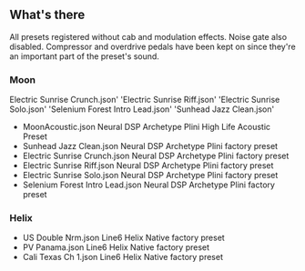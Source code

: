 ## What's there

All presets registered without cab and modulation effects. Noise gate
also disabled. Compressor and overdrive pedals have been kept on
since they're an important part of the preset's sound.

### Moon

Electric Sunrise Crunch.json'
'Electric Sunrise Riff.json'
'Electric Sunrise Solo.json'
'Selenium Forest Intro Lead.json'
'Sunhead Jazz Clean.json'

- MoonAcoustic.json Neural DSP Archetype Plini High Life Acoustic Preset
- Sunhead Jazz Clean.json Neural DSP Archetype Plini factory preset
- Electric Sunrise Crunch.json Neural DSP Archetype Plini factory preset
- Electric Sunrise Riff.json Neural DSP Archetype Plini factory preset
- Electric Sunrise Solo.json Neural DSP Archetype Plini factory preset
- Selenium Forest Intro Lead.json Neural DSP Archetype Plini factory preset

### Helix

- US Double Nrm.json Line6 Helix Native factory preset
- PV Panama.json Line6 Helix Native factory preset
- Cali Texas Ch 1.json Line6 Helix Native factory preset

